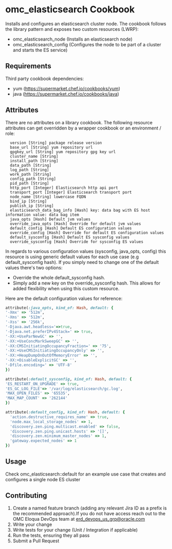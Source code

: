 # omc_elasticsearch Cookbook

Installs and configures an elasticsearch cluster node. The cookbook follows the library pattern and exposes two custom resources (LWRP):
* omc_elasticsearch_node (Installs an elasticsearch node)
* omc_elasticsearch_config (Configures the node to be part of a cluster and starts the ES service)

## Requirements

Third party cookbook dependencies:
* yum (https://supermarket.chef.io/cookbooks/yum)
* java (https://supermarket.chef.io/cookbooks/java)

## Attributes

There are no attributes on a library cookbook. The following resource attributes can get overridden by a wrapper cookbook or an environment / role:
```
  version [String] package release version 
  base_url [String] yum repository url
  gpgkey_url [String] yum repository gpg key url
  cluster_name [String]
  install_path [String]
  data_path [String]
  log_path [String]
  work_path [String]
  config_path [String]
  pid_path [String]
  http_port [Integer] Elasticsearch http api port
  transport_port [Integer] Elasticsearch transport port
  node_name [String] lowercase FQDN
  bind_ip [String]
  publish_ip [String]
  elasticsearch_data_bag_info [Hash] key: data bag with ES host information value: data bag item
  java_opts [Hash] Default jvm values
  override_java_opts [Hash] Override for default jvm values
  default_config [Hash] Default ES configuration values
  override_config [Hash] Override for default ES configuration values
  default_sysconfig [Hash] Default ES sysconfig values
  override_sysconfig [Hash] Override for sysconfig ES values
``` 
In regards to various configuration values (sysconfig, java_opts, config) this resource is using generic default values for each use case (e.g default_sysconfig hash). If you simply need to change one of the default values there's two options:
* Override the whole default_sysconfig hash.
* Simply add a new key on the override_sysconfig hash.
This allows for added flexibility when using this custom resource.

Here are the default configuration values for reference:
```ruby
attribute(:java_opts, kind_of: Hash, default: {
'-Xmx' => '512m',
'-Xms' => '512m',
'-Xss' => '256k',
'-Djava.awt.headless='=>true,
'-Djava.net.preferIPv4Stack=' => true,
'-XX:+UseParNewGC' => '',
'-XX:+UseConcMarkSweepGC' => '',
'-XX:CMSInitiatingOccupancyFraction=' => '75',
'-XX:+UseCMSInitiatingOccupancyOnly' => '',
'-XX:+HeapDumpOnOutOfMemoryError' => '',
'-XX:+DisableExplicitGC' => '',
'-Dfile.encoding=' => 'UTF-8'
})

attribute(:default_sysconfig, kind_of: Hash, default: {
'ES_RESTART_ON_UPGRADE' => true,
'ES_GC_LOG_FILE'=> '/var/log/elasticsearch/gc.log',
'MAX_OPEN_FILES' => '65535',
'MAX_MAP_COUNT' => '262144'
})

attribute(:default_config, kind_of: Hash, default: {
  'action.destructive_requires_name' => true,
  'node.max_local_storage_nodes' => 1,
  'discovery.zen.ping.multicast.enabled' => false,
  'discovery.zen.ping.unicast.hosts' => '[]',
  'discovery.zen.minimum_master_nodes' => 1,
  'gateway.expected_nodes' => 1
})
```
## Usage

Check omc_elasticsearch::default for an example use case that creates and configures a single node ES cluster

## Contributing

1. Create a named feature branch (adding any relevant Jira ID as a prefix is the recommended approach).If you do not have access reach out to the OMC Eloqua DevOps team at erd_devops_us_grp@oracle.com
2. Write your change
3. Write tests for your change (Unit / Integration if applicable)
4. Run the tests, ensuring they all pass
5. Submit a Pull Request